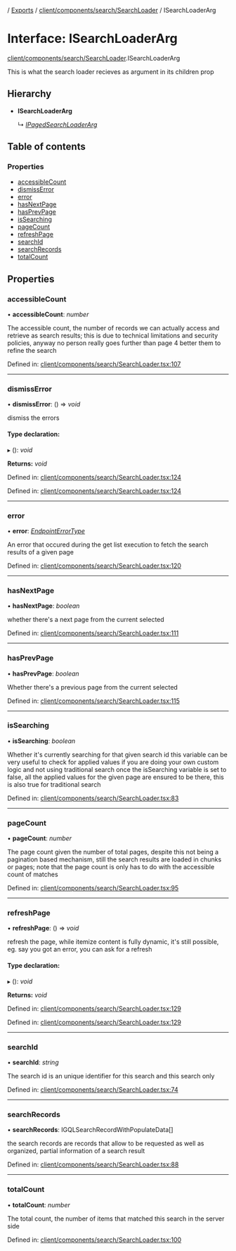 [](../README.md) / [Exports](../modules.md) / [client/components/search/SearchLoader](../modules/client_components_search_searchloader.md) / ISearchLoaderArg

# Interface: ISearchLoaderArg

[client/components/search/SearchLoader](../modules/client_components_search_searchloader.md).ISearchLoaderArg

This is what the search loader recieves as argument
in its children prop

## Hierarchy

* **ISearchLoaderArg**

  ↳ [*IPagedSearchLoaderArg*](client_components_search_pagedsearchloader.ipagedsearchloaderarg.md)

## Table of contents

### Properties

- [accessibleCount](client_components_search_searchloader.isearchloaderarg.md#accessiblecount)
- [dismissError](client_components_search_searchloader.isearchloaderarg.md#dismisserror)
- [error](client_components_search_searchloader.isearchloaderarg.md#error)
- [hasNextPage](client_components_search_searchloader.isearchloaderarg.md#hasnextpage)
- [hasPrevPage](client_components_search_searchloader.isearchloaderarg.md#hasprevpage)
- [isSearching](client_components_search_searchloader.isearchloaderarg.md#issearching)
- [pageCount](client_components_search_searchloader.isearchloaderarg.md#pagecount)
- [refreshPage](client_components_search_searchloader.isearchloaderarg.md#refreshpage)
- [searchId](client_components_search_searchloader.isearchloaderarg.md#searchid)
- [searchRecords](client_components_search_searchloader.isearchloaderarg.md#searchrecords)
- [totalCount](client_components_search_searchloader.isearchloaderarg.md#totalcount)

## Properties

### accessibleCount

• **accessibleCount**: *number*

The accessible count, the number of records we can actually access
and retrieve as search results; this is due to technical limitations
and security policies, anyway no person really goes further than page 4
better them to refine the search

Defined in: [client/components/search/SearchLoader.tsx:107](https://github.com/onzag/itemize/blob/3efa2a4a/client/components/search/SearchLoader.tsx#L107)

___

### dismissError

• **dismissError**: () => *void*

dismiss the errors

#### Type declaration:

▸ (): *void*

**Returns:** *void*

Defined in: [client/components/search/SearchLoader.tsx:124](https://github.com/onzag/itemize/blob/3efa2a4a/client/components/search/SearchLoader.tsx#L124)

Defined in: [client/components/search/SearchLoader.tsx:124](https://github.com/onzag/itemize/blob/3efa2a4a/client/components/search/SearchLoader.tsx#L124)

___

### error

• **error**: [*EndpointErrorType*](../modules/base_errors.md#endpointerrortype)

An error that occured during the get list execution to fetch
the search results of a given page

Defined in: [client/components/search/SearchLoader.tsx:120](https://github.com/onzag/itemize/blob/3efa2a4a/client/components/search/SearchLoader.tsx#L120)

___

### hasNextPage

• **hasNextPage**: *boolean*

whether there's a next page from the current selected

Defined in: [client/components/search/SearchLoader.tsx:111](https://github.com/onzag/itemize/blob/3efa2a4a/client/components/search/SearchLoader.tsx#L111)

___

### hasPrevPage

• **hasPrevPage**: *boolean*

Whether there's a previous page from the current selected

Defined in: [client/components/search/SearchLoader.tsx:115](https://github.com/onzag/itemize/blob/3efa2a4a/client/components/search/SearchLoader.tsx#L115)

___

### isSearching

• **isSearching**: *boolean*

Whether it's currently searching for that given search id
this variable can be very useful to check for applied values
if you are doing your own custom logic and not using traditional search
once the isSearching variable is set to false, all the applied values
for the given page are ensured to be there, this is also true for
traditional search

Defined in: [client/components/search/SearchLoader.tsx:83](https://github.com/onzag/itemize/blob/3efa2a4a/client/components/search/SearchLoader.tsx#L83)

___

### pageCount

• **pageCount**: *number*

The page count given the number of total pages, despite
this not being a pagination based mechanism, still
the search results are loaded in chunks or pages; note that
the page count is only has to do with the accessible count of matches

Defined in: [client/components/search/SearchLoader.tsx:95](https://github.com/onzag/itemize/blob/3efa2a4a/client/components/search/SearchLoader.tsx#L95)

___

### refreshPage

• **refreshPage**: () => *void*

refresh the page, while itemize content is fully dynamic, it's still possible, eg.
say you got an error, you can ask for a refresh

#### Type declaration:

▸ (): *void*

**Returns:** *void*

Defined in: [client/components/search/SearchLoader.tsx:129](https://github.com/onzag/itemize/blob/3efa2a4a/client/components/search/SearchLoader.tsx#L129)

Defined in: [client/components/search/SearchLoader.tsx:129](https://github.com/onzag/itemize/blob/3efa2a4a/client/components/search/SearchLoader.tsx#L129)

___

### searchId

• **searchId**: *string*

The search id is an unique identifier for this
search and this search only

Defined in: [client/components/search/SearchLoader.tsx:74](https://github.com/onzag/itemize/blob/3efa2a4a/client/components/search/SearchLoader.tsx#L74)

___

### searchRecords

• **searchRecords**: IGQLSearchRecordWithPopulateData[]

the search records are records that allow to be requested
as well as organized, partial information of a search result

Defined in: [client/components/search/SearchLoader.tsx:88](https://github.com/onzag/itemize/blob/3efa2a4a/client/components/search/SearchLoader.tsx#L88)

___

### totalCount

• **totalCount**: *number*

The total count, the number of items that matched this search
in the server side

Defined in: [client/components/search/SearchLoader.tsx:100](https://github.com/onzag/itemize/blob/3efa2a4a/client/components/search/SearchLoader.tsx#L100)
